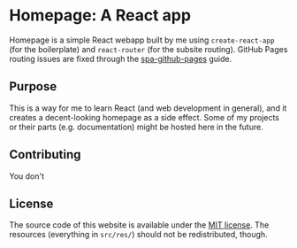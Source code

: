 # Homepage: A React app
Homepage is a simple React webapp built by me using `create-react-app` (for the boilerplate) and `react-router` (for the subsite routing). GitHub Pages routing issues are fixed through the [spa-github-pages](https://github.com/rafgraph/spa-github-pages) guide.  

Purpose
-------
This is a way for me to learn React (and web development in general), and it creates a decent-looking homepage as a side effect. Some of my projects or their parts (e.g. documentation) might be hosted here in the future.

Contributing
------------
You don't

License
-------
The source code of this website is available under the [MIT license](https://en.wikipedia.org/wiki/MIT_License#License_terms). The resources (everything in `src/res/`) should not be redistributed, though.
